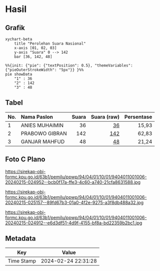 # Hasil

## Grafik

```mermaid
xychart-beta
    title "Perolehan Suara Nasional"
    x-axis [01, 02, 03]
    y-axis "Suara" 0 --> 142
    bar [36, 142, 48]
```

```mermaid
%%{init: {"pie": {"textPosition": 0.5}, "themeVariables": {"pieOuterStrokeWidth": "5px"}} }%%
pie showData
    "1" : 36
    "2" : 142
    "3" : 48
```

## Tabel

| No. | Nama Paslon    | Suara | Suara (raw) | Persentase |
|:--- |:-------------- | -----:| -----------:| ----------:|
| 1   | ANIES MUHAIMIN | 36    | [36][p-1]   | 15,93      |
| 2   | PRABOWO GIBRAN | 142   | [142][p-2]  | 62,83      |
| 3   | GANJAR MAHFUD  | 48    | [48][p-3]   | 21,24      |


[p-1]: https://github.com/gigit-pemilu/pemilu-2024/blob/main/pilpres/hitung-suara/sub/94-papua-tengah/sub/04-mimika/sub/01-mimika-baru/sub/1001-koperapoka/sub/006-tps/sub/paslon-1.txt
[p-2]: https://github.com/gigit-pemilu/pemilu-2024/blob/main/pilpres/hitung-suara/sub/94-papua-tengah/sub/04-mimika/sub/01-mimika-baru/sub/1001-koperapoka/sub/006-tps/sub/paslon-2.txt
[p-3]: https://github.com/gigit-pemilu/pemilu-2024/blob/main/pilpres/hitung-suara/sub/94-papua-tengah/sub/04-mimika/sub/01-mimika-baru/sub/1001-koperapoka/sub/006-tps/sub/paslon-3.txt

## Foto C Plano

https://sirekap-obj-formc.kpu.go.id/63b1/pemilu/ppwp/94/04/01/10/01/9404011001006-20240215-024952--bcb0f17a-ffe3-4c60-a740-21cfa8631588.jpg

https://sirekap-obj-formc.kpu.go.id/63b1/pemilu/ppwp/94/04/01/10/01/9404011001006-20240215-025157--89fd67b3-01a0-4f2e-9275-a3f8db488a32.jpg

https://sirekap-obj-formc.kpu.go.id/63b1/pemilu/ppwp/94/04/01/10/01/9404011001006-20240215-024912--e6d3df51-4d9f-4155-bf8a-bd22359b2bc1.jpg


## Metadata

| Key        | Value               |
| ---------- | ------------------- |
| Time Stamp | 2024-02-24 22:31:28 |



